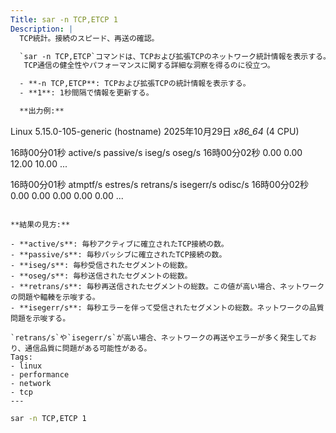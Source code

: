 ```yaml
---
Title: sar -n TCP,ETCP 1
Description: |
  TCP統計。接続のスピード、再送の確認。

  `sar -n TCP,ETCP`コマンドは、TCPおよび拡張TCPのネットワーク統計情報を表示する。
   TCP通信の健全性やパフォーマンスに関する詳細な洞察を得るのに役立つ。

  - **-n TCP,ETCP**: TCPおよび拡張TCPの統計情報を表示する。
  - **1**: 1秒間隔で情報を更新する。

  **出力例:**
  ```
  Linux 5.15.0-105-generic (hostname) 2025年10月29日 _x86_64_ (4 CPU)

  16時00分01秒 active/s passive/s iseg/s oseg/s
  16時00分02秒 0.00 0.00 12.00 10.00
  ...

  16時00分01秒 atmptf/s estres/s retrans/s isegerr/s odisc/s
  16時00分02秒 0.00 0.00 0.00 0.00 0.00
  ...
  ```

  **結果の見方:**

  - **active/s**: 毎秒アクティブに確立されたTCP接続の数。
  - **passive/s**: 毎秒パッシブに確立されたTCP接続の数。
  - **iseg/s**: 毎秒受信されたセグメントの総数。
  - **oseg/s**: 毎秒送信されたセグメントの総数。
  - **retrans/s**: 毎秒再送信されたセグメントの総数。この値が高い場合、ネットワークの問題や輻輳を示唆する。
  - **isegerr/s**: 毎秒エラーを伴って受信されたセグメントの総数。ネットワークの品質問題を示唆する。

  `retrans/s`や`isegerr/s`が高い場合、ネットワークの再送やエラーが多く発生しており、通信品質に問題がある可能性がある。
Tags:
  - linux
  - performance
  - network
  - tcp
---
```


```bash
sar -n TCP,ETCP 1
```

